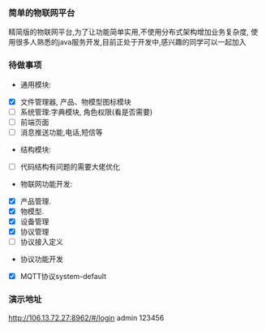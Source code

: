 ### 简单的物联网平台
精简版的物联网平台,为了让功能简单实用,不使用分布式架构增加业务复杂度,
使用很多人熟悉的java服务开发,目前正处于开发中,感兴趣的同学可以一起加入
### 待做事项
- 通用模块:
- [X] 文件管理器, 产品、物模型图标模块
- [ ] 系统管理:字典模块, 角色权限(看是否需要)
- [ ] 前端页面
- [ ] 消息推送功能,电话,短信等
- 结构模块:
- [ ] 代码结构有问题的需要大佬优化
- 物联网功能开发:
- [X] 产品管理.
- [X] 物模型.
- [X] 设备管理
- [X] 协议管理
- [ ] 协议接入定义
- 协议功能开发
- [X] MQTT协议system-default
### 演示地址
http://106.13.72.27:8962/#/login
admin 123456